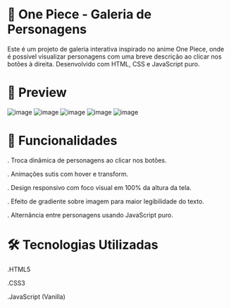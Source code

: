 # 🌊 One Piece - Galeria de Personagens
Este é um projeto de galeria interativa inspirado no anime One Piece, onde é possível visualizar personagens com uma breve descrição ao clicar nos botões à direita. Desenvolvido com HTML, CSS e JavaScript puro.<br>

# 📸 Preview

![image](https://github.com/user-attachments/assets/02ae442f-8a17-4f15-8b59-6d74f65646f9)
![image](https://github.com/user-attachments/assets/5339b09e-28ba-4d41-94fb-8c3ecd4b7c9f)
![image](https://github.com/user-attachments/assets/801eec95-0a34-496f-9c36-27a9a0e693a9)
![image](https://github.com/user-attachments/assets/485aa2df-8223-4be3-9c72-47a24a3995ae)
![image](https://github.com/user-attachments/assets/25ffe5a6-e73b-442b-afea-0114ea1c551e)
<br>

# 🚀 Funcionalidades
. Troca dinâmica de personagens ao clicar nos botões.

. Animações sutis com hover e transform.

. Design responsivo com foco visual em 100% da altura da tela.

. Efeito de gradiente sobre imagem para maior legibilidade do texto.

. Alternância entre personagens usando JavaScript puro. <br>

# 🛠️ Tecnologias Utilizadas

.HTML5

.CSS3

.JavaScript (Vanilla)
